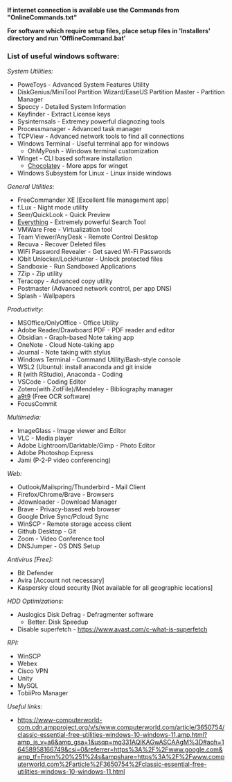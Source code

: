 **If internet connection is available use the Commands from "OnlineCommands.txt"**

**For software which require setup files, place setup files in 'Installers' directory and run 'OfflineCommand.bat'**

### List of useful windows software:

  *System Utilities:*
  + PoweToys - Advanced System Features Utility
  + DiskGenius/MiniTool Partition Wizard/EaseUS Partition Master - Partition Manager
  + Speccy - Detailed System Information
  + Keyfinder -  Extract License keys
  + Sysinternsals - Extremey powerful diagnozing tools
  + Processmanager - Advanced task manager
  + TCPView - Advanced network tools to find all connections
  + Windows Terminal - Useful terminal app for windows
    + OhMyPosh - Windows terminal customization
  + Winget - CLI based software installation
    + [Chocolatey](https://chocolatey.org/install) - More apps for winget
  + Windows Subsystem for Linux - Linux inside windows
    
  *General Utilities:*
  + FreeCommander XE [Excellent file management app]
  + f.Lux - Night mode utility
  + Seer/QuickLook - Quick Preview
  + [Everything](https://github.com/stnkl/EverythingToolbar) - Extremely powerful Search Tool
  + VMWare Free - Virtualization tool
  + Team Viewer/AnyDesk - Remote Control Desktop
  + Recuva - Recover Deleted files
  + WiFi Password Revealer - Get saved Wi-Fi Passwords
  + IObit Unlocker/LockHunter - Unlock protected files
  + Sandboxie - Run Sandboxed Applications
  + 7Zip - Zip utility
  + Teracopy - Advanced copy utility
  + Postmaster (Advanced network control, per app DNS)
  + Splash - Wallpapers

  *Productivity:*
  + MSOffice/OnlyOffice - Office Utility
  + Adobe Reader/Drawboard PDF - PDF reader and editor
  + Obsidian - Graph-based Note taking app
  + OneNote - Cloud Note-taking app
  + Journal - Note taking with stylus
  + Windows Terminal - Command Utility/Bash-style console
  + WSL2 (Ubuntu): install anaconda and git inside
  + R (with RStudio), Anaconda - Coding
  + VSCode - Coding Editor
  + Zotero(with ZotFile)/Mendeley - Bibliography manager
  + [a9t9](https://apps.microsoft.com/store/detail/a9t9-free-ocr-software/9NBLGGGZ5NSN?hl=en-us&gl=us) (Free OCR software)
  + FocusCommit

  *Multimedia:*
  + ImageGlass - Image viewer and Editor
  + VLC - Media player
  + Adobe Lightroom/Darktable/Gimp - Photo Editor
  + Adobe Photoshop Express
  + Jami (P-2-P video conferencing)

  *Web:*
  + Outlook/Mailspring/Thunderbird - Mail Client
  + Firefox/Chrome/Brave - Browsers
  + Jdownloader - Download Manager
  + Brave - Privacy-based web browser
  + Google Drive Sync/Pcloud Sync
  + WinSCP - Remote storage access client
  + Github Desktop - Git
  + Zoom - Video Conference tool
  + DNSJumper - OS DNS Setup

  *Antivirus [Free]:*
  + Bit Defender
  + Avira [Account not necessary]
  + Kaspersky cloud security [Not available for all geographic locations]

  *HDD Optimizations:*
  + Auslogics Disk Defrag - Defragmenter software
    + Better: Disk Speedup
  + Disable superfetch - https://www.avast.com/c-what-is-superfetch

  *RPI:*
  + WinSCP
  + Webex
  + Cisco VPN
  + Unity
  + MySQL
  + TobiiPro Manager
    
  *Useful links:*
  + https://www-computerworld-com.cdn.ampproject.org/v/s/www.computerworld.com/article/3650754/classic-essential-free-utilities-windows-10-windows-11.amp.html?amp_js_v=a6&amp_gsa=1&usqp=mq331AQIKAGwASCAAgM%3D#aoh=16458958166749&csi=0&referrer=https%3A%2F%2Fwww.google.com&amp_tf=From%20%251%24s&ampshare=https%3A%2F%2Fwww.computerworld.com%2Farticle%2F3650754%2Fclassic-essential-free-utilities-windows-10-windows-11.html
